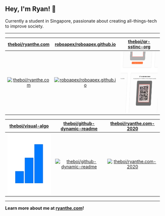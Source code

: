 ## Hey, I'm Ryan! 👋

Currently a student in Singapore, passionate about creating all-things-tech to improve society.

---

| [theboi/ryanthe.com](https://github.com/theboi/ryanthe.com) | [roboapex/roboapex.github.io](https://github.com/roboapex/roboapex.github.io) | [theboi/qr-sstinc-org](https://github.com/theboi/qr-sstinc-org) |
| :-: | :-: | :-: |
| <a href="https://github.com/theboi/ryanthe.com"><img src="https://github.com/theboi/theboi/raw/main/DISPLAY.jpg" alt="theboi/ryanthe.com" title="theboi/ryanthe.com" width="200" height="200"></a> | <a href="https://github.com/roboapex/roboapex.github.io"><img src="https://github.com/theboi/theboi/raw/main/DISPLAY.jpg" alt="roboapex/roboapex.github.io" title="roboapex/roboapex.github.io" width="200" height="200"></a> | <a href="https://github.com/theboi/qr-sstinc-org"><img src="https://github.com/theboi/qr-sstinc-org/raw/main/DISPLAY.jpg" alt="theboi/qr-sstinc-org" title="theboi/qr-sstinc-org" width="200" height="200"></a> |

| [theboi/visual-algo](https://github.com/theboi/visual-algo) | [theboi/github-dynamic-readme](https://github.com/theboi/github-dynamic-readme) | [theboi/ryanthe.com-2020](https://github.com/theboi/ryanthe.com-2020) |
| :-: | :-: | :-: |
| <a href="https://github.com/theboi/visual-algo"><img src="https://github.com/theboi/visual-algo/raw/main/DISPLAY.jpg" alt="theboi/visual-algo" title="theboi/visual-algo" width="200" height="200"></a> | <a href="https://github.com/theboi/github-dynamic-readme"><img src="https://github.com/theboi/theboi/raw/main/DISPLAY.jpg" alt="theboi/github-dynamic-readme" title="theboi/github-dynamic-readme" width="200" height="200"></a> | <a href="https://github.com/theboi/ryanthe.com-2020"><img src="https://github.com/theboi/theboi/raw/main/DISPLAY.jpg" alt="theboi/ryanthe.com-2020" title="theboi/ryanthe.com-2020" width="200" height="200"></a> |



---

**Learn more about me at [ryanthe.com](https://www.ryanthe.com)!**
